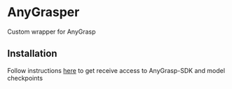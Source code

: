 # AnyGrasper
Custom wrapper for AnyGrasp

## Installation
Follow instructions [here](https://github.com/graspnet/anygrasp_sdk?tab=readme-ov-file#installation) to get receive access to AnyGrasp-SDK and model checkpoints